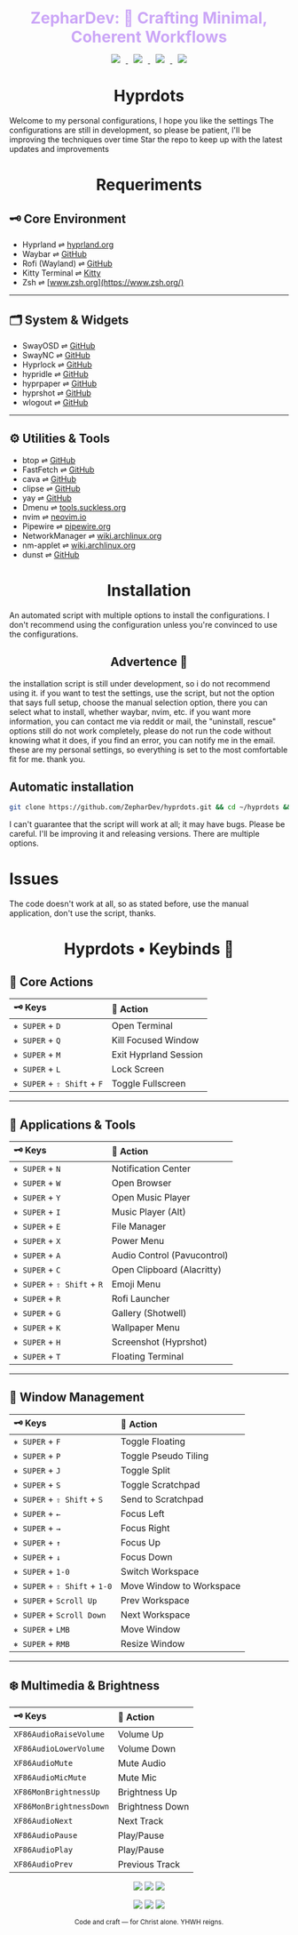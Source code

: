 <h1 align="center" style="color:#cba6f7; margin-bottom:0.2em;">
  ZepharDev: 🍁 Crafting Minimal, Coherent Workflows
</h1>

<p align="center">
  <a href="https://github.com/ZepharDev/hyprdots/stargazers">
    <img src="https://img.shields.io/github/stars/ZepharDev/hyprdots?color=cba6f7&style=for-the-badge&label=Stars&labelColor=1e1e2e&logo=starship&logoColor=white" style="margin: 0 10px;">
  </a>
  <a href="https://github.com/ZepharDev/hyprdots/network/members">
    <img src="https://img.shields.io/github/forks/ZepharDev/hyprdots?color=cba6f7&style=for-the-badge&label=Forks&labelColor=1e1e2e&logo=sourcetree&logoColor=white" style="margin: 0 10px;">
  </a>
  <a href="https://github.com/ZepharDev/hyprdots/commits">
    <img src="https://img.shields.io/github/commit-activity/y/ZepharDev/hyprdots?color=eba0ac&style=for-the-badge&label=Commits&labelColor=1e1e2e&logo=git&logoColor=white" style="margin: 0 10px;">
  </a>
  <a href="https://github.com/ZepharDev/hyprdots/commits">
    <img src="https://img.shields.io/github/last-commit/ZepharDev/hyprdots?color=f9e2af&style=for-the-badge&label=Last%20Commit&labelColor=1e1e2e&logo=clockify&logoColor=white" style="margin: 0 10px;">
  </a>
</p>


<h1 align="center">Hyprdots</h1>

Welcome to my personal configurations, I hope you like the settings
The configurations are still in development, so please be patient, l'll be improving the techniques over time
Star the repo to keep up with the latest updates and improvements



<h1 align=center>Requeriments</h1>

## 🗝️ Core Environment

- Hyprland ⇌ [hyprland.org](https://hyprland.org)
- Waybar ⇌ [GitHub](https://github.com/Alexays/Waybar)
- Rofi (Wayland) ⇌ [GitHub](https://github.com/lbonn/rofi)
- Kitty Terminal ⇌ [Kitty](https://sw.kovidgoyal.net/kitty/)
- Zsh ⇌ [www.zsh.org](https://www.zsh.org/)

---

## 🗂️ System & Widgets

- SwayOSD ⇌ [GitHub](https://github.com/ErikReider/SwayOSD)
- SwayNC ⇌ [GitHub](https://github.com/ErikReider/SwayNotificationCenter)
- Hyprlock ⇌ [GitHub](https://github.com/hyprwm/Hyprlock)
- hypridle ⇌ [GitHub](https://github.com/hyprwm/hypridle)
- hyprpaper ⇌ [GitHub](https://github.com/hyprwm/hyprpaper)
- hyprshot ⇌ [GitHub](https://github.com/HyprWM/hyprshot)
- wlogout ⇌ [GitHub](https://github.com/ArtsyMacaw/wlogout)

---

## ⚙️ Utilities & Tools

- btop ⇌ [GitHub](https://github.com/aristocratos/btop)
- FastFetch ⇌ [GitHub](https://github.com/fastfetch-cli/fastfetch)
- cava ⇌ [GitHub](https://github.com/karlstav/cava)
- clipse ⇌ [GitHub](https://github.com/savedra1/clipse)
- yay ⇌ [GitHub](https://github.com/Jguer/yay)
- Dmenu ⇌ [tools.suckless.org](https://tools.suckless.org/dmenu/)
- nvim ⇌ [neovim.io](https://neovim.io/)
- Pipewire ⇌ [pipewire.org](https://pipewire.org/)
- NetworkManager ⇌ [wiki.archlinux.org](https://wiki.archlinux.org/title/NetworkManager)
- nm-applet ⇌ [wiki.archlinux.org](https://wiki.archlinux.org/title/NetworkManager#nm-applet)
- dunst ⇌ [GitHub](https://github.com/dunst-project/dunst)
<h1 align="center">Installation</h1>

An automated script with multiple options to install the configurations. I don't recommend using the configuration unless you're convinced to use the configurations. 

<h2 align="center">Advertence 🦅</h2>

the installation script is still under development, so i do not recommend using it. if you want to test the settings, use the script, but not the option that says full setup, choose the manual selection option, there you can select what to install, whether waybar, nvim, etc. if you want more information, you can contact me via reddit or mail, the "uninstall, rescue" options still do not work completely, please do not run the code without knowing what it does, if you find an error, you can notify me in the email. these are my personal settings, so everything is set to the most comfortable fit for me. thank you.

<h2 align="left">Automatic installation</h2>

```bash
git clone https://github.com/ZepharDev/hyprdots.git && cd ~/hyprdots && bash setup-v1.sh
```

I can't guarantee that the script will work at all; it may have bugs. Please be careful. I'll be improving it and releasing versions. There are multiple options. 

# Issues

The code doesn't work at all, so as stated before, use the manual application, don't use the script, thanks. 


<h1 align="center">Hyprdots • Keybinds 🍂</h1>

## 🍁 Core Actions

| 🗝️ Keys | 🌟 Action |
| :------------------------------ | :---------------------------- |
| `⎈ SUPER` + `D` | Open Terminal |
| `⎈ SUPER` + `Q` | Kill Focused Window |
| `⎈ SUPER` + `M` | Exit Hyprland Session |
| `⎈ SUPER` + `L` | Lock Screen |
| `⎈ SUPER` + `⇧ Shift` + `F` | Toggle Fullscreen |

---

## 🍂 Applications & Tools

| 🗝️ Keys | 🌊 Action |
| :------------------------------ | :---------------------------- |
| `⎈ SUPER` + `N` | Notification Center |
| `⎈ SUPER` + `W` | Open Browser |
| `⎈ SUPER` + `Y` | Open Music Player |
| `⎈ SUPER` + `I` | Music Player (Alt) |
| `⎈ SUPER` + `E` | File Manager |
| `⎈ SUPER` + `X` | Power Menu |
| `⎈ SUPER` + `A` | Audio Control (Pavucontrol) |
| `⎈ SUPER` + `C` | Open Clipboard (Alacritty) |
| `⎈ SUPER` + `⇧ Shift` + `R` | Emoji Menu |
| `⎈ SUPER` + `R` | Rofi Launcher |
| `⎈ SUPER` + `G` | Gallery (Shotwell) |
| `⎈ SUPER` + `K` | Wallpaper Menu |
| `⎈ SUPER` + `H` | Screenshot (Hyprshot) |
| `⎈ SUPER` + `T` | Floating Terminal |

---

## 🍃 Window Management

| 🗝️ Keys | 🦅 Action |
| :------------------------------ | :---------------------------- |
| `⎈ SUPER` + `F` | Toggle Floating |
| `⎈ SUPER` + `P` | Toggle Pseudo Tiling |
| `⎈ SUPER` + `J` | Toggle Split |
| `⎈ SUPER` + `S` | Toggle Scratchpad |
| `⎈ SUPER` + `⇧ Shift` + `S` | Send to Scratchpad |
| `⎈ SUPER` + `←` | Focus Left |
| `⎈ SUPER` + `→` | Focus Right |
| `⎈ SUPER` + `↑` | Focus Up |
| `⎈ SUPER` + `↓` | Focus Down |
| `⎈ SUPER` + `1-0` | Switch Workspace |
| `⎈ SUPER` + `⇧ Shift` + `1-0` | Move Window to Workspace |
| `⎈ SUPER` + `Scroll Up` | Prev Workspace |
| `⎈ SUPER` + `Scroll Down` | Next Workspace |
| `⎈ SUPER` + `LMB` | Move Window |
| `⎈ SUPER` + `RMB` | Resize Window |

---

## ❄️ Multimedia & Brightness

| 🗝️ Keys | 🌴 Action |
| :------------------------------ | :---------------------------- |
| `XF86AudioRaiseVolume` | Volume Up |
| `XF86AudioLowerVolume` | Volume Down |
| `XF86AudioMute` | Mute Audio |
| `XF86AudioMicMute` | Mute Mic |
| `XF86MonBrightnessUp` | Brightness Up |
| `XF86MonBrightnessDown` | Brightness Down |
| `XF86AudioNext` | Next Track |
| `XF86AudioPause` | Play/Pause |
| `XF86AudioPlay` | Play/Pause |
| `XF86AudioPrev` | Previous Track |

<div align="center">
  <p>
    <img src="https://img.shields.io/badge/Built_with-Hyprland-cba6f7?style=for-the-badge&logo=hyprland&logoColor=white&labelColor=1e1e2e" />
    <img src="https://img.shields.io/badge/Powered_by-Arch_Linux-f5c2e7?style=for-the-badge&logo=arch-linux&logoColor=white&labelColor=1e1e2e" />
    <img src="https://img.shields.io/badge/Crafted_by-ZepharDev-f9e2af?style=forhe-badge&logo=github&logoColothe-badge&logo=github&logoColor=white&labelColor=1e1e2e" />

  </p>

<div align="center">
  <p>
    <img src="https://img.shields.io/badge/✝%20Christ_First-eba0ac?style=for-the-badge&labelColor=1e1e2e&logoColor=white" />
    <img src="https://img.shields.io/badge/✟%20Soli_Deo_Gloria-cba6f7?style=for-the-badge&labelColor=1e1e2e&logoColor=white" />
    <img src="https://img.shields.io/badge/☧%20Faith-f5c2e7?style=for-the-badge&labelColor=1e1e2e&logoColor=white" />
  </p>
  <p>
    <sub>Code and craft — for Christ alone. YHWH reigns.</sub>
  </p>
</div>
